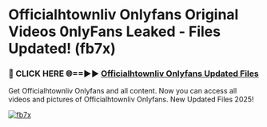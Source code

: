 # Officialhtownliv Onlyfans Original Videos 0nlyFans Leaked - Files Updated! (fb7x)

<h3>🔴 CLICK HERE 🌐==►► <a href="https://tinyurl.com/ehrbuxhb" rel="nofollow">Officialhtownliv Onlyfans Updated Files</a></h3>

Get Officialhtownliv Onlyfans and all content. Now you can access all videos and pictures of Officialhtownliv Onlyfans. New Updated Files 2025!

[![fb7x](https://i.imgur.com/lVYEuWS.gif)](https://tinyurl.com/ehrbuxhb)
